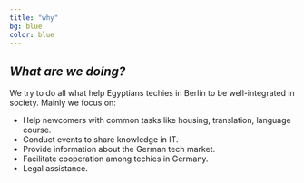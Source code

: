 ```yaml
---
title: "why"
bg: blue
color: blue
---
```


## *What are we doing?*

We try to do all what help Egyptians techies in Berlin to be well-integrated in society.
Mainly we focus on:
- Help newcomers with common tasks like housing, translation, language course.
- Conduct events to share knowledge in IT.
- Provide information about the German tech market.
- Facilitate cooperation among techies in Germany.
- Legal assistance.
